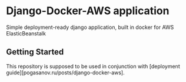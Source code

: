 # Django-Docker-AWS application

Simple deployment-ready django application, built in docker for AWS ElasticBeanstalk

## Getting Started

This repository is supposed to be used in conjunction with [deployment guide][pogasanov.ru/posts/django-docker-aws].
